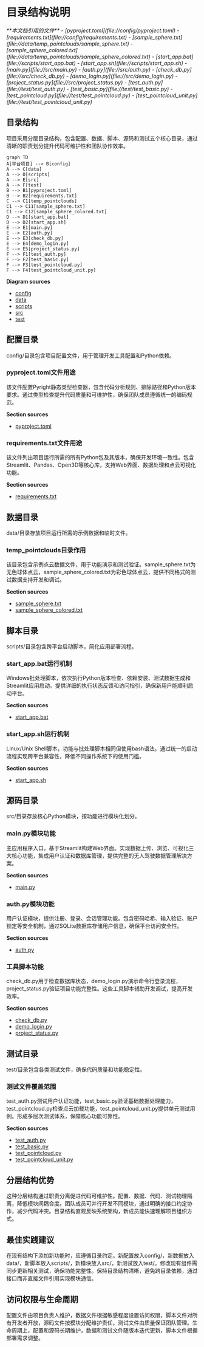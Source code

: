 # 目录结构说明

<cite>
**本文档引用的文件**   
- [pyproject.toml](file://config/pyproject.toml)
- [requirements.txt](file://config/requirements.txt)
- [sample_sphere.txt](file://data/temp_pointclouds/sample_sphere.txt)
- [sample_sphere_colored.txt](file://data/temp_pointclouds/sample_sphere_colored.txt)
- [start_app.bat](file://scripts/start_app.bat)
- [start_app.sh](file://scripts/start_app.sh)
- [main.py](file://src/main.py)
- [auth.py](file://src/auth.py)
- [check_db.py](file://src/check_db.py)
- [demo_login.py](file://src/demo_login.py)
- [project_status.py](file://src/project_status.py)
- [test_auth.py](file://test/test_auth.py)
- [test_basic.py](file://test/test_basic.py)
- [test_pointcloud.py](file://test/test_pointcloud.py)
- [test_pointcloud_unit.py](file://test/test_pointcloud_unit.py)
</cite>

## 目录结构

项目采用分层目录结构，包含配置、数据、脚本、源码和测试五个核心目录，通过清晰的职责划分提升代码可维护性和团队协作效率。

```mermaid
graph TD
A[平台项目] --> B[config]
A --> C[data]
A --> D[scripts]
A --> E[src]
A --> F[test]
B --> B1[pyproject.toml]
B --> B2[requirements.txt]
C --> C1[temp_pointclouds]
C1 --> C11[sample_sphere.txt]
C1 --> C12[sample_sphere_colored.txt]
D --> D1[start_app.bat]
D --> D2[start_app.sh]
E --> E1[main.py]
E --> E2[auth.py]
E --> E3[check_db.py]
E --> E4[demo_login.py]
E --> E5[project_status.py]
F --> F1[test_auth.py]
F --> F2[test_basic.py]
F --> F3[test_pointcloud.py]
F --> F4[test_pointcloud_unit.py]
```

**Diagram sources**
- [config](file://config)
- [data](file://data)
- [scripts](file://scripts)
- [src](file://src)
- [test](file://test)

## 配置目录

config/目录包含项目配置文件，用于管理开发工具配置和Python依赖。

### pyproject.toml文件用途
该文件配置Pyright静态类型检查器，包含代码分析规则、排除路径和Python版本要求。通过类型检查提升代码质量和可维护性，确保团队成员遵循统一的编码规范。

**Section sources**
- [pyproject.toml](file://config/pyproject.toml#L1-L6)

### requirements.txt文件用途
该文件列出项目运行所需的所有Python包及其版本，确保开发环境一致性。包含Streamlit、Pandas、Open3D等核心库，支持Web界面、数据处理和点云可视化功能。

**Section sources**
- [requirements.txt](file://config/requirements.txt#L1-L12)

## 数据目录

data/目录存放项目运行所需的示例数据和临时文件。

### temp_pointclouds目录作用
该目录包含示例点云数据文件，用于功能演示和测试验证。sample_sphere.txt为无色球体点云，sample_sphere_colored.txt为彩色球体点云，提供不同格式的测试数据支持开发和调试。

**Section sources**
- [sample_sphere.txt](file://data/temp_pointclouds/sample_sphere.txt#L1-L546)
- [sample_sphere_colored.txt](file://data/temp_pointclouds/sample_sphere_colored.txt#L1-L546)

## 脚本目录

scripts/目录包含跨平台启动脚本，简化应用部署流程。

### start_app.bat运行机制
Windows批处理脚本，依次执行Python版本检查、依赖安装、测试数据生成和Streamlit应用启动。提供详细的执行状态反馈和访问指引，确保新用户能顺利启动平台。

**Section sources**
- [start_app.bat](file://scripts/start_app.bat#L1-L27)

### start_app.sh运行机制
Linux/Unix Shell脚本，功能与批处理脚本相同但使用bash语法。通过统一的启动流程实现跨平台兼容性，降低不同操作系统下的使用门槛。

**Section sources**
- [start_app.sh](file://scripts/start_app.sh#L1-L25)

## 源码目录

src/目录存放核心Python模块，按功能进行模块化划分。

### main.py模块功能
主应用程序入口，基于Streamlit构建Web界面。实现数据上传、浏览、可视化三大核心功能，集成用户认证和数据库管理，提供完整的无人驾驶数据管理解决方案。

**Section sources**
- [main.py](file://src/main.py#L1-L806)

### auth.py模块功能
用户认证模块，提供注册、登录、会话管理功能。包含密码哈希、输入验证、账户锁定等安全机制，通过SQLite数据库存储用户信息，确保平台访问安全性。

**Section sources**
- [auth.py](file://src/auth.py#L1-L562)

### 工具脚本功能
check_db.py用于检查数据库状态，demo_login.py演示命令行登录流程，project_status.py验证项目功能完整性。这些工具脚本辅助开发调试，提高开发效率。

**Section sources**
- [check_db.py](file://src/check_db.py#L1-L14)
- [demo_login.py](file://src/demo_login.py#L1-L148)
- [project_status.py](file://src/project_status.py#L1-L148)

## 测试目录

test/目录包含各类测试文件，确保代码质量和功能稳定性。

### 测试文件覆盖范围
test_auth.py测试用户认证功能，test_basic.py验证基础数据处理能力，test_pointcloud.py检查点云加载功能，test_pointcloud_unit.py提供单元测试用例。形成多层次测试体系，保障核心功能可靠性。

**Section sources**
- [test_auth.py](file://test/test_auth.py#L1-L189)
- [test_basic.py](file://test/test_basic.py#L1-L166)
- [test_pointcloud.py](file://test/test_pointcloud.py#L1-L164)
- [test_pointcloud_unit.py](file://test/test_pointcloud_unit.py#L1-L209)

## 分层结构优势

这种分层结构通过职责分离促进代码可维护性。配置、数据、代码、测试物理隔离，降低模块间耦合度。团队成员可并行开发不同模块，通过明确的接口约定协作，减少代码冲突。目录结构直观反映系统架构，新成员能快速理解项目组织方式。

## 最佳实践建议

在现有结构下添加新功能时，应遵循目录约定。新配置放入config/，新数据放入data/，新脚本放入scripts/，新模块放入src/，新测试放入test/。修改现有组件需同步更新相关测试，确保功能完整性。保持目录结构清晰，避免跨目录依赖，通过接口而非直接文件引用实现模块通信。

## 访问权限与生命周期

配置文件由项目负责人维护，数据文件根据敏感程度设置访问权限，脚本文件对所有开发者开放，源码文件按模块分配维护责任，测试文件由质量保证团队管理。生命周期上，配置和源码长期维护，数据和测试文件随版本迭代更新，脚本文件根据部署需求调整。